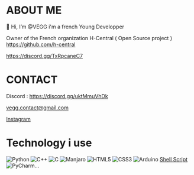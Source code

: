 # ABOUT ME 
👋 Hi, I’m @VEGG
i'm a french Young Developper 



Owner of the French organization H-Central ( Open Source project )
https://github.com/h-central


https://discord.gg/TxRpcaneC7
# CONTACT
Discord : https://discord.gg/uktMmuVhDk

vegg.contact@gmail.com

<a class="github-button" href="https://www.instagram.com/vegg_imd/" aria-label="Instagram">Instagram</a>

# Technology i use 
![Python](https://img.shields.io/badge/python-3670A0?style=for-the-badge&logo=python&logoColor=ffdd54)
![C++](https://img.shields.io/badge/c++-%2300599C.svg?style=for-the-badge&logo=c%2B%2B&logoColor=white)
	![C](https://img.shields.io/badge/c-%2300599C.svg?style=for-the-badge&logo=c&logoColor=white)
	![Manjaro](https://img.shields.io/badge/Manjaro-35BF5C?style=for-the-badge&logo=Manjaro&logoColor=white)
	![HTML5](https://img.shields.io/badge/html5-%23E34F26.svg?style=for-the-badge&logo=html5&logoColor=white)
 ![CSS3](https://img.shields.io/badge/css3-%231572B6.svg?style=for-the-badge&logo=css3&logoColor=white)
 ![Arduino](https://img.shields.io/badge/-Arduino-00979D?style=for-the-badge&logo=Arduino&logoColor=white)
 [Shell Script](https://img.shields.io/badge/shell_script-%23121011.svg?style=for-the-badge&logo=gnu-bash&logoColor=white)
 ![PyCharm](https://img.shields.io/badge/pycharm-143?style=for-the-badge&logo=pycharm&logoColor=black&color=black&labelColor=green)...

